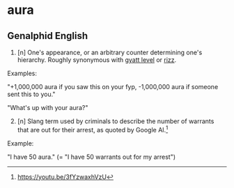 # aura
## Genalphid English

1. [n] One's appearance, or an arbitrary counter determining one's hierarchy. Roughly synonymous with [gyatt level](gyatt.md) or [rizz](rizz.md).

Examples:

"+1,000,000 aura if you saw this on your fyp, -1,000,000 aura if someone sent this to you."

"What's up with your aura?"

2. [n] Slang term used by criminals to describe the number of warrants that are out for their arrest, as quoted by Google AI.[^1]

Example:

"I have 50 aura." (= "I have 50 warrants out for my arrest")

[^1]: <https://youtu.be/3fYzwaxhVzU>